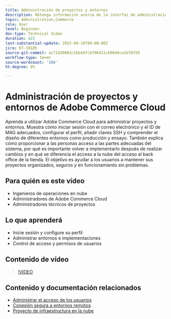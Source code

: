 ```yaml
---
title: Administración de proyectos y entornos
description: Obtenga información acerca de la interfaz de administración de proyectos y entornos de Adobe Commerce Cloud
topic: Administration,Commerce
role: User
level: Beginner
doc-type: Technical Video
duration: 422
last-substantial-update: 2025-09-16T00:00:00Z
jira: KT-19185
source-git-commit: ac71d30083c1bb44fcb706411cb90d4ca1b70f59
workflow-type: tm+mt
source-wordcount: '168'
ht-degree: 0%

---
```



# Administración de proyectos y entornos de Adobe Commerce Cloud

Aprenda a utilizar Adobe Commerce Cloud para administrar proyectos y entornos. Muestra cómo iniciar sesión con el correo electrónico y el ID de MAG adecuados, configurar el perfil, añadir claves SSH y comprender el diseño de diferentes entornos como producción y ensayo. También explica cómo proporcionar a las personas acceso a las partes adecuadas del sistema, por qué es importante volver a implementarlo después de realizar cambios y en qué se diferencia el acceso a la nube del acceso al back office de la tienda. El objetivo es ayudar a los usuarios a mantener sus proyectos organizados, seguros y en funcionamiento sin problemas.

## Para quién es este vídeo

* Ingenieros de operaciones en nube
* Administradores de Adobe Commerce Cloud
* Administradores técnicos de proyectos

## Lo que aprenderá

* Inicie sesión y configure su perfil
* Administrar entornos e implementaciones
* Control de acceso y permisos de usuarios

## Contenido de vídeo

>[!VIDEO](https://video.tv.adobe.com/v/3474964/?learn=on&enablevpops&captions=spa)

## Contenido y documentación relacionados

* [Administrar el acceso de los usuarios](https://experienceleague.adobe.com/es/docs/commerce-on-cloud/user-guide/project/user-access)
* [Conexión segura a entornos remotos](https://experienceleague.adobe.com/es/docs/commerce-on-cloud/user-guide/develop/secure-connections)
* [Proyecto de infraestructura en la nube](https://experienceleague.adobe.com/es/docs/commerce-on-cloud/user-guide/project/overview)
